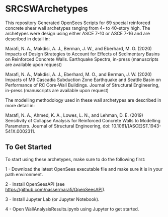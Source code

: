 # SRCSWArchetypes
 
This repository Generated OpenSees Scripts for 69 special reinforced concrete shear wall archetypes ranging from 4- to 40-story high. The archetypes were design using either ASCE 7-10 or ASCE 7-16 and are described in detail in:

Marafi, N. A., Makdisi, A. J., Berman, J. W., and Eberhard, M. O. (2020) Impacts of Design Strategies to Account for Effects of Sedimentary Basins on Reinforced Concrete Walls. Earthquake Spectra, in-press (manuscripts are available upon request)

Marafi, N. A., Makdisi, A. J., Eberhard, M. O., and Berman, J. W. (2020) Impacts of M9 Cascadia Subduction Zone Earthquake and Seattle Basin on Performance of RC Core-Wall Buildings. Journal of Structural Engineering, in-press (manuscripts are available upon request)

The modelling methodology used in these wall archetypes are described in more detail in:

Marafi, N. A., Ahmed, K. A., Lowes, L. N., and Lehman, D. E. (2019) Sensitivity of Collapse Analysis for Reinforced Concrete Walls to Modelling Parameters. Journal of Structural Engineering, doi: 10.1061/(ASCE)ST.1943-541X.0002311.

## To Get Started

To start using these archetypes, make sure to do the following first:

1 - Download the latest OpenSees executable file and make sure it is in your path environment.

2 - Install OpenSeesAPI (see https://github.com/nassermarafi/OpenSeesAPI).

3 - Install Jupyter Lab (or Jupyter Notebook).

4 - Open WallAnalysisResults.ipynb using Jupyter to get started.
